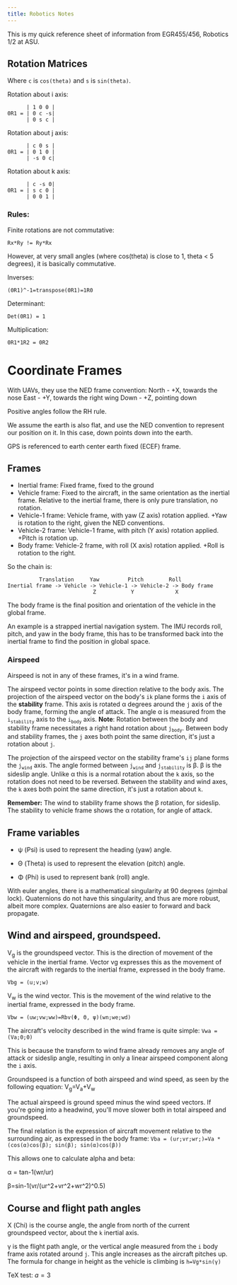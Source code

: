 ```yaml
---
title: Robotics Notes
---
```

<script type="text/x-mathjax-config">
  MathJax.Hub.Config({tex2jax: {inlineMath: [['$','$'], ['\\(','\\)']]}});
</script>
<script type="text/javascript"
  src="http://cdnjs.cloudflare.com/ajax/libs/mathjax/2.7.1/MathJax.js?config=TeX-AMS-MML_HTMLorMML">
</script>
This is my quick reference sheet of information from EGR455/456, Robotics 1/2
 at ASU.



## Rotation Matrices
Where `c` is `cos(theta)` and `s` is `sin(theta)`.

Rotation about i axis:
```
      | 1 0 0 |
0R1 = | 0 c -s|
      | 0 s c |
```

Rotation about j axis:
```
      | c 0 s |
0R1 = | 0 1 0 |
      | -s 0 c|
```

Rotation about k axis:
```
      | c -s 0|
0R1 = | s c 0 |
      | 0 0 1 |
```

### Rules:
Finite rotations are not commutative:
```
Rx*Ry != Ry*Rx
```
However, at very small angles (where cos(theta) is close to 1, theta < 5 degrees), it is basically commutative.

Inverses:
```
(0R1)^-1=transpose(0R1)=1R0
```
Determinant:
```
Det(0R1) = 1
```
Multiplication:
```
0R1*1R2 = 0R2
```

# Coordinate Frames
With UAVs, they use the NED frame convention:
North - +X, towards the nose
East - +Y, towards the right wing
Down - +Z, pointing down

Positive angles follow the RH rule.

We assume the earth is also flat, and use the NED convention to represent our position on it. In this case, down points down into the earth.

GPS is referenced to earth center earth fixed (ECEF) frame.

## Frames
* Inertial frame: Fixed frame, fixed to the ground
* Vehicle frame: Fixed to the aircraft, in the same orientation as the inertial frame. Relative to the inertial frame, there is only pure translation, no rotation.
* Vehicle-1 frame: Vehicle frame, with yaw (Z axis) rotation applied. +Yaw is rotation to the right, given the NED conventions.
* Vehicle-2 frame: Vehicle-1 frame, with pitch (Y axis) rotation applied. +Pitch is rotation up.
* Body frame: Vehicle-2 frame, with roll (X axis) rotation applied. +Roll is rotation to the right.

So the chain is:
```
          Translation     Yaw         Pitch        Roll
Inertial frame -> Vehicle -> Vehicle-1 -> Vehicle-2 -> Body frame
                           Z           Y             X
```

The body frame is the final position and orientation of the vehicle in the global frame.

An example is a strapped inertial navigation system. The IMU records roll,
pitch, and yaw in the body frame, this has to be transformed back into the
inertial frame to find the position in global space.

### Airspeed
Airspeed is not in any of these frames, it's in a wind frame.

The airspeed vector points in some direction relative to the body axis. The
projection of the airspeed vector on the body's `ik` plane forms the `i`
axis of the **stability** frame. This axis is rotated &alpha; degrees around the `j` axis of the body frame, forming the angle of attack. The angle &alpha; is measured from the `i`<sub>`stability`</sub> axis to the `i`<sub>`body`</sub> axis. **Note**: Rotation between the body and stability frame necessitates a right hand rotation about `j`<sub>`body`</sub>. Between body and stability frames, the `j` axes both point the same direction, it's just a rotation about `j`.

The projection of the airspeed vector on the stability frame's `ij` plane forms the `j`<sub>`wind`</sub> axis. The angle formed between `j`<sub>`wind`</sub> and `j`<sub>`stability`</sub> is &beta;. &beta; is the sideslip angle. Unlike &alpha; this is a normal rotation about the `k` axis, so the rotation does not need to be reversed. Between the stability and wind axes, the `k` axes both point the same direction, it's just a rotation about `k`.

**Remember:** The wind to stability frame shows the &beta; rotation, for sideslip. The stability to vehicle frame shows the &alpha; rotation, for angle of attack.


## Frame variables
* &psi; (Psi) is used to represent the heading (yaw) angle.
* &Theta; (Theta) is used to represent the elevation (pitch) angle.

* &Phi; (Phi) is used to represent bank (roll) angle.

With euler angles, there is a mathematical singularity at 90 degrees (gimbal
 lock).
Quaternions do not have this singularity, and thus are more robust, albeit more
complex. Quaternions are also easier to forward and back propagate.


## Wind and airspeed, groundspeed.

V<sub>g</sub> is the groundspeed vector. This is the direction of movement of the vehicle in the inertial frame. Vector vg expresses this as the movement of the aircraft with regards to the inertial frame, expressed in the body frame.

`Vbg = (u;v;w)`

V<sub>w</sub> is the wind vector. This is the movement of the wind relative to the inertial frame, expressed in the body frame.

`Vbw = (uw;vw;ww)=Rbv(Φ, Θ, ψ)(wn;we;wd)`

The aircraft's velocity described in the wind frame is quite simple:
`Vwa = (Va;0;0)`

This is because the transform to wind frame already removes any angle of attack or sideslip angle, resulting in only a linear airspeed component along the `i` axis.

Groundspeed is a function of both airspeed and wind speed, as seen by the following equation:
V<sub>g</sub>=V<sub>a</sub>+V<sub>w</sub>

The actual airspeed is ground speed minus the wind speed vectors. If you're going into a headwind, you'll move slower both in total airspeed and groundspeed.

The final relation is the expression of aircraft movement relative to the surrounding air, as expressed in the body frame:
`Vba = (ur;vr;wr;)=Va * (cos(α)cos(β); sin(β); sin(α)cos(β))`

This allows one to calculate alpha and beta:

α = tan-1(wr/ur)

β=sin-1(vr/(ur^2+vr^2+wr^2)^0.5)

## Course and flight path angles
&Chi; (Chi) is the course angle, the angle from north of the current groundspeed vector, about the `k` inertial axis.

&gamma; is the flight path angle, or the vertical angle measured from the `i` body frame axis rotated around `j`. This angle increases as the aircraft pitches up. The formula for change in height as the vehicle is climbing is `h=Vg*sin(γ)`

TeX test:
$a=3$
